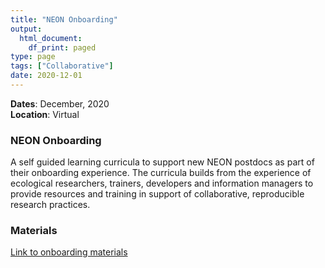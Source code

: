 ```yaml
---
title: "NEON Onboarding"
output:
  html_document:
    df_print: paged
type: page
tags: ["Collaborative"]
date: 2020-12-01
---
```


__Dates__: December, 2020 <br>
__Location__: Virtual <br>


### NEON Onboarding

A self guided learning curricula to support new NEON postdocs as part of their onboarding experience. The curricula builds from the experience of ecological researchers, trainers, developers and information managers to provide resources and training in support of collaborative, reproducible research practices.

### Materials

[Link to onboarding materials](https://learning.nceas.ucsb.edu/2020-12-neon/)
